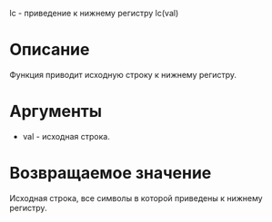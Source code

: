 lc - приведение к нижнему регистру
    lc(val)

Описание
========

Функция приводит исходную строку к нижнему регистру.

Аргументы
=========

* val - исходная строка.

Возвращаемое значение
=====================

Исходная строка, все символы в которой приведены к нижнему регистру.
